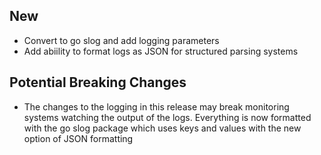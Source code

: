 ## New
- Convert to go slog and add logging parameters
- Add abiility to format logs as JSON for structured parsing systems

## Potential Breaking Changes
- The changes to the logging in this release may break monitoring systems watching the output of the logs. Everything is now formatted with the go slog package which uses keys and values with the new option of JSON formatting
